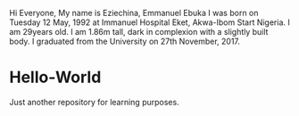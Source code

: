 Hi Everyone,
My name is Eziechina, Emmanuel Ebuka
I was born on Tuesday 12 May, 1992 at Immanuel Hospital Eket, Akwa-Ibom Start Nigeria.
I am 29years old.
I am 1.86m tall, dark in complexion with a slightly built body.
I graduated from the University on 27th November, 2017.




# Hello-World
Just another repository for learning purposes.
